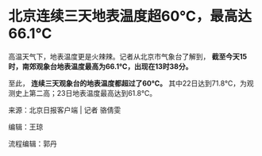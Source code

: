 

# 北京连续三天地表温度超60℃，最高达66.1℃

高温天气下，地表温度更是火辣辣。记者从北京市气象台了解到， **截至今天15时，南郊观象台地表温度最高为66.1℃，出现在13时38分。**

至此， **连续三天观象台的地表温度都超过了60℃。** 其中22日达到71.8℃，为观测史上第二高；23日地表温度最高达到61.8℃。

来源：北京日报客户端 | 记者 骆倩雯

编辑：王琼

流程编辑：郭丹

